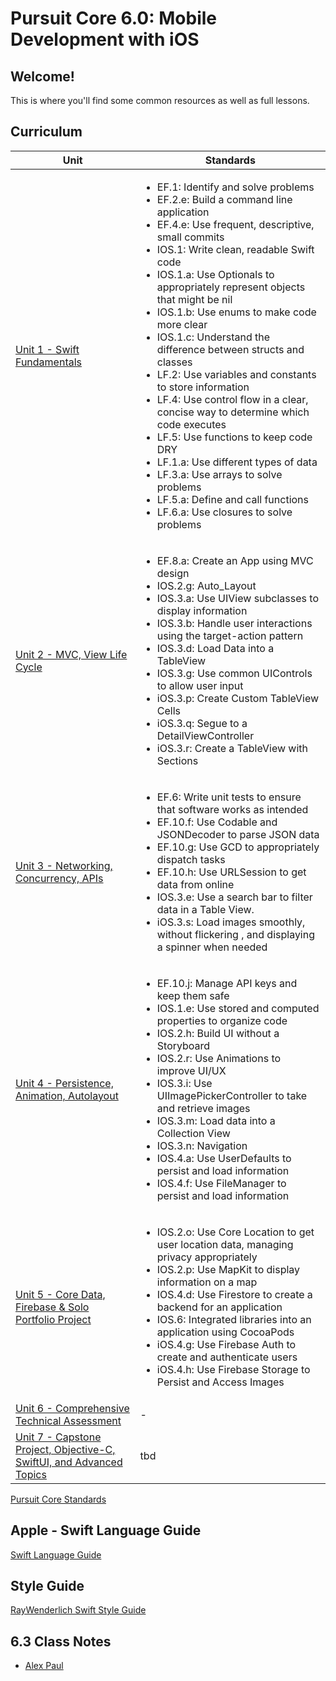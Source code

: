 # Pursuit Core 6.0: Mobile Development with iOS

## Welcome!

This is where you'll find some common resources as well as full lessons.

## Curriculum

| Unit | Standards |
| --- | --- |
| [Unit 1 - Swift Fundamentals](./fundamentals/README.md) | <ul><li>EF.1: Identify and solve problems</li><li>EF.2.e: Build a command line application</li><li>EF.4.e: Use frequent, descriptive, small commits</li><li>IOS.1: Write clean, readable Swift code</li><li>IOS.1.a: Use Optionals to appropriately represent objects that might be nil</li><li>IOS.1.b: Use enums to make code more clear</li><li>IOS.1.c: Understand the difference between structs and classes</li><li>LF.2: Use variables and constants to store information</li><li>LF.4: Use control flow in a clear, concise way to determine which code executes</li><li>LF.5: Use functions to keep code DRY</li><li>LF.1.a: Use different types of data</li><li>LF.3.a: Use arrays to solve problems</li><li>LF.5.a: Define and call functions</li><li>LF.6.a: Use closures to solve problems</li></ul> |
| [Unit 2 - MVC, View Life Cycle](./mvc-view-lifecycle/README.md)| <ul><li>EF.8.a: Create an App using MVC design</li><li>IOS.2.g: Auto_Layout</li><li>IOS.3.a: Use UIView subclasses to display information</li><li>IOS.3.b: Handle user interactions using the target-action pattern</li><li>IOS.3.d: Load Data into a TableView</li><li>IOS.3.g: Use common UIControls to allow user input</li><li>iOS.3.p: Create Custom TableView Cells</li><li>iOS.3.q: Segue to a DetailViewController</li><li>iOS.3.r: Create a TableView with Sections</li></ul> |
| [Unit 3 - Networking, Concurrency, APIs](./networking-concurrency-apis/README.md) | <ul><li>EF.6: Write unit tests to ensure that software works as intended</li><li>EF.10.f: Use Codable and JSONDecoder to parse JSON data</li><li>EF.10.g: Use GCD to appropriately dispatch tasks</li><li>EF.10.h: Use URLSession to get data from online</li><li>IOS.3.e: Use a search bar to filter data in a Table View.</li><li>iOS.3.s: Load images smoothly, without flickering , and displaying a spinner when needed</li></ul> |
| [Unit 4 - Persistence, Animation, Autolayout](./persistence-animation-autolayout/README.md) | <ul><li>EF.10.j: Manage API keys and keep them safe</li><li>IOS.1.e: Use stored and computed properties to organize code</li><li>IOS.2.h: Build UI without a Storyboard</li><li>IOS.2.r: Use Animations to improve UI/UX</li><li>IOS.3.i: Use UIImagePickerController to take and retrieve images</li><li>IOS.3.m: Load data into a Collection View</li><li>IOS.3.n: Navigation</li><li>IOS.4.a: Use UserDefaults to persist and load information</li><li>IOS.4.f: Use FileManager to persist and load information</li></ul> |
| [Unit 5 - Core Data, Firebase & Solo Portfolio Project](./core-data-firebase-and-solo-portfolio-project/README.md) | <ul><li>IOS.2.o: Use Core Location to get user location data, managing privacy appropriately</li><li>IOS.2.p: Use MapKit to display information on a map</li><li>IOS.4.d: Use Firestore to create a backend for an application</li><li>IOS.6: Integrated libraries into an application using CocoaPods</li><li>iOS.4.g: Use Firebase Auth to create and authenticate users</li><li>iOS.4.h: Use Firebase Storage to Persist and Access Images</li></ul> |
| [Unit 6 - Comprehensive Technical Assessment](./comprehensive-technical-assessment) | - |
| [Unit 7 - Capstone Project, Objective-C, SwiftUI, and Advanced Topics](./obj-c-and-advanced-topics) | tbd |

[Pursuit Core Standards](https://joinpursuit.github.io/Pursuit-Core-Standards/)


## Apple - Swift Language Guide
[Swift Language Guide](https://docs.swift.org/swift-book/LanguageGuide/TheBasics.html)  

## Style Guide
[RayWenderlich Swift Style Guide](https://github.com/raywenderlich/swift-style-guide#spacing)

## 6.3 Class Notes

- [Alex Paul](https://github.com/alexpaul/lecture-resources)
